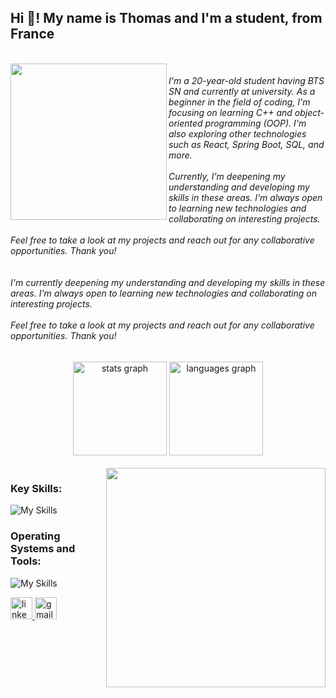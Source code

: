 <h2 align="left">Hi 👋! My name is Thomas and I'm a student, from France</h2>

<br clear="both">

<img align="left" height="250" src="https://i.imgur.com/qE9WERa.gif"  />

<h6 align="left">I'm a 20-year-old student having BTS SN and currently at university. As a beginner in the field of coding, I'm focusing on learning C++ and object-oriented programming (OOP). I'm also exploring other technologies such as React, Spring Boot, SQL, and more.<br><br>Currently, I'm deepening my understanding and developing my skills in these areas. I'm always open to learning new technologies and collaborating on interesting projects.<br><br>Feel free to take a look at my projects and reach out for any collaborative opportunities. Thank you!<br><br><br>I'm currently deepening my understanding and developing my skills in these areas. I'm always open to learning new technologies and collaborating on interesting projects.<br><br>Feel free to take a look at my projects and reach out for any collaborative opportunities. Thank you!</h6>

<div align="center">
 
  <img src="https://github-readme-stats-thomashnis-projects.vercel.app/api?username=ThomasHni&hide_title=false&hide_rank=false&show_icons=true&include_all_commits=true&count_private=true&disable_animations=false&theme=dracula&locale=en&hide_border=false" height="150" alt="stats graph"  />
  <img src="https://github-readme-stats-thomashnis-projects.vercel.app/api/top-langs?username=ThomasHni&locale=en&hide_title=false&layout=compact&card_width=320&langs_count=5&theme=dracula&hide_border=false" height="150" alt="languages graph"  />
</div>

<br clear="both">

<img align="right" height="351" src="https://i.imgur.com/4xINenQ.gif"  />

<h3 align="left">Key Skills:</h3>


![My Skills](https://skillicons.dev/icons?i=cpp,neovim,vscode,qt)


<h3 align="left">Operating Systems and Tools:</h3>

![My Skills](https://skillicons.dev/icons?i=ubuntu,windows,git,github,bitbucket)

<div align="left">
  <a href="https://fr.linkedin.com/in/thomas-hnizdo-260200209" target="_blank">
    <img src="https://img.shields.io/static/v1?message=LinkedIn&logo=linkedin&label=&color=0077B5&logoColor=white&labelColor=&style=for-the-badge" height="35" alt="linkedin logo"  />
  </a>
  <a href="thomas.hnizdo@gmail.com" target="_blank">
    <img src="https://img.shields.io/static/v1?message=Gmail&logo=gmail&label=&color=D14836&logoColor=white&labelColor=&style=for-the-badge" height="35" alt="gmail logo"  />
  </a>
</div>
